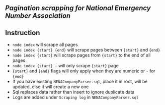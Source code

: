 
## _Pagination scrapping for National Emergency Number Association_


## Instruction

- `node index` will scrape all pages
- `node index {start} {end}` will scrape pages between `{start}` and `{end}`
- `node index {start}` will scrape pages from `{start}` to the end of all pages
- `node index {start} -` will only scrape `{start}` page
- `{start}` and `{end}` flags will only apply when they are numeric or `-` for `{end}`
- If you have existing `NENACompanyParser.sql`, place it in root, will be updated, else it will create a new one
- Sql replaces data rather than insert to ignore duplicate data
- Logs are added under `Scraping log` in `NENACompanyParser.sql`

